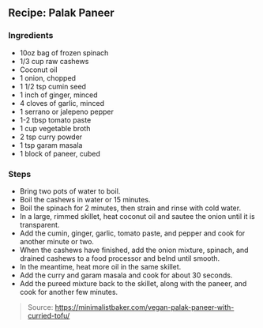 ## Recipe: Palak Paneer


### Ingredients
 - 10oz bag of frozen spinach
 - 1/3 cup raw cashews
 - Coconut oil
 - 1 onion, chopped
 - 1 1/2 tsp cumin seed
 - 1 inch of ginger, minced
 - 4 cloves of garlic, minced
 - 1 serrano or jalepeno pepper
 - 1-2 tbsp tomato paste
 - 1 cup vegetable broth
 - 2 tsp curry powder
 - 1 tsp garam masala
 - 1 block of paneer, cubed

### Steps
 - Bring two pots of water to boil.
 - Boil the cashews in water or 15 minutes.
 - Boil the spinach for 2 minutes, then strain and rinse with cold water.
 - In a large, rimmed skillet, heat coconut oil and sautee the onion until it is transparent.
 - Add the cumin, ginger, garlic, tomato paste, and pepper and cook for another minute or two.
 - When the cashews have finished, add the onion mixture, spinach, and drained cashews to a food processor and belnd until smooth.
 - In the meantime, heat more oil in the same skillet.
 - Add the curry and garam masala and cook for about 30 seconds.
 - Add the pureed mixture back to the skillet, along with the paneer, and cook for another few minutes.

> Source: https://minimalistbaker.com/vegan-palak-paneer-with-curried-tofu/